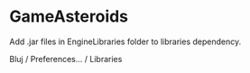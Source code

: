 # GameAsteroids

Add .jar files in EngineLibraries folder to libraries dependency.

Bluj / Preferences... / Libraries
